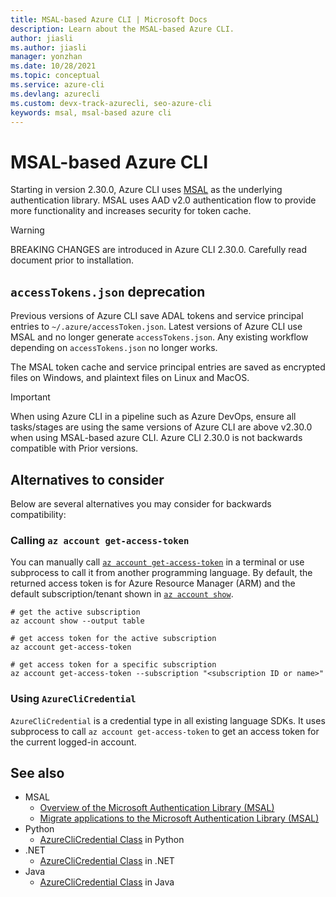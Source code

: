 ```yaml
---
title: MSAL-based Azure CLI | Microsoft Docs
description: Learn about the MSAL-based Azure CLI.
author: jiasli
ms.author: jiasli
manager: yonzhan
ms.date: 10/28/2021
ms.topic: conceptual
ms.service: azure-cli
ms.devlang: azurecli
ms.custom: devx-track-azurecli, seo-azure-cli
keywords: msal, msal-based azure cli
---
```


# MSAL-based Azure CLI

Starting in version 2.30.0, Azure CLI uses [MSAL](https://github.com/AzureAD/microsoft-authentication-library-for-python)
as the underlying authentication library. MSAL uses AAD v2.0 authentication flow to provide more
functionality and increases security for token cache.

> [!WARNING]
> BREAKING CHANGES are introduced in Azure CLI 2.30.0. Carefully read document prior to installation.

## `accessTokens.json` deprecation

Previous versions of Azure CLI save ADAL tokens and service principal entries to
`~/.azure/accessToken.json`. Latest versions of Azure CLI use MSAL and no longer generate
`accessTokens.json`. Any existing workflow depending on `accessTokens.json` no longer works.

The MSAL token cache and service principal entries are saved as encrypted files on Windows, and
plaintext files on Linux and MacOS.

> [!IMPORTANT]
> When using Azure CLI in a pipeline such as Azure DevOps, ensure all tasks/stages are using the
> same versions of Azure CLI are above v2.30.0 when using MSAL-based azure CLI. Azure CLI 2.30.0 is
> not backwards compatible with Prior versions.

## Alternatives to consider

Below are several alternatives you may consider for backwards compatibility:

### Calling `az account get-access-token`

You can manually call [`az account get-access-token`](/cli/azure/account#az_account_get_access_token)
in a terminal or use subprocess to call it from another programming language. By default, the
returned access token is for Azure Resource Manager (ARM) and the default subscription/tenant shown
in [`az account show`](/cli/azure/account#az_account_show).

```azurecli
# get the active subscription
az account show --output table

# get access token for the active subscription
az account get-access-token

# get access token for a specific subscription
az account get-access-token --subscription "<subscription ID or name>"
```

### Using `AzureCliCredential`

`AzureCliCredential` is a credential type in all existing language SDKs. It uses subprocess to call
`az account get-access-token` to get an access token for the current logged-in account.

## See also

- MSAL
  - [Overview of the Microsoft Authentication Library (MSAL)](/azure/active-directory/develop/msal-overview)
  - [Migrate applications to the Microsoft Authentication Library (MSAL)](/azure/active-directory/develop/msal-migration)
- Python
  - [AzureCliCredential Class](/python/api/azure-identity/azure.identity.azureclicredential) in Python
- .NET
  - [AzureCliCredential Class](/dotnet/api/azure.identity.azureclicredential) in .NET
- Java
  - [AzureCliCredential Class](/java/api/com.azure.identity.azureclicredential) in Java
